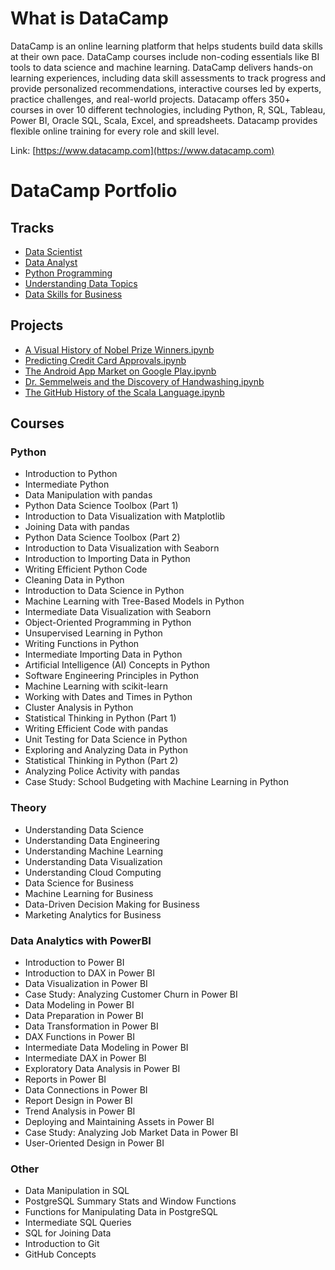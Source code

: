# What is DataCamp
DataCamp is an online learning platform that helps students build data skills at their own pace. DataCamp courses include non-coding essentials like BI tools to data science and machine learning. DataCamp delivers hands-on learning experiences, including data skill assessments to track progress and provide personalized recommendations, interactive courses led by experts, practice challenges, and real-world projects. Datacamp offers 350+ courses in over 10 different technologies, including Python, R, SQL, Tableau, Power BI, Oracle SQL, Scala, Excel, and spreadsheets. Datacamp provides flexible online training for every role and skill level.

Link: [https://www.datacamp.com](https://www.datacamp.com)

# DataCamp Portfolio
## Tracks
- [Data Scientist](https://www.datacamp.com/completed/statement-of-accomplishment/track/c511aae0880317b566bf9a2b7ab56a3322ab6b2e)
- [Data Analyst](https://www.datacamp.com/completed/statement-of-accomplishment/track/9849aaebc396cbffb2b550a2a0805abfbeb1afb8)
- [Python Programming](https://www.datacamp.com/completed/statement-of-accomplishment/track/300b2ea3c87851312f651adaff7b733a6116573a)
- [Understanding Data Topics](https://www.datacamp.com/completed/statement-of-accomplishment/track/44f76b645c7a3202e11f4cc5a94db431cb1bbf7f)
- [Data Skills for Business](https://www.datacamp.com/completed/statement-of-accomplishment/track/3ad70953dbf6b1901263c37cba77e0639194d494)

## Projects
- [A Visual History of Nobel Prize Winners.ipynb](https://github.com/mrodriguezsanz/DataCamp/blob/f52423b347b7d9d650461d06f48711e7af5c04b5/A%20Visual%20History%20of%20Nobel%20Prize%20Winners.ipynb)
- [Predicting Credit Card Approvals.ipynb](https://github.com/mrodriguezsanz/DataCamp/blob/f52423b347b7d9d650461d06f48711e7af5c04b5/Predicting%20Credit%20Card%20Approvals.ipynb)
- [The Android App Market on Google Play.ipynb](https://github.com/mrodriguezsanz/DataCamp/blob/f52423b347b7d9d650461d06f48711e7af5c04b5/The%20Android%20App%20Market%20on%20Google%20Play.ipynb)
- [Dr. Semmelweis and the Discovery of Handwashing.ipynb](https://github.com/mrodriguezsanz/DataCamp/blob/f52423b347b7d9d650461d06f48711e7af5c04b5/Dr.%20Semmelweis%20and%20the%20Discovery%20of%20Handwashing.ipynb)
- [The GitHub History of the Scala Language.ipynb](https://github.com/mrodriguezsanz/DataCamp/blob/f52423b347b7d9d650461d06f48711e7af5c04b5/The%20GitHub%20History%20of%20the%20Scala%20Language.ipynb)

## Courses
### Python
- Introduction to Python
- Intermediate Python
- Data Manipulation with pandas
- Python Data Science Toolbox (Part 1)
- Introduction to Data Visualization with Matplotlib
- Joining Data with pandas
- Python Data Science Toolbox (Part 2)
- Introduction to Data Visualization with Seaborn
- Introduction to Importing Data in Python
- Writing Efficient Python Code
- Cleaning Data in Python
- Introduction to Data Science in Python
- Machine Learning with Tree-Based Models in Python
- Intermediate Data Visualization with Seaborn
- Object-Oriented Programming in Python
- Unsupervised Learning in Python
- Writing Functions in Python
- Intermediate Importing Data in Python
- Artificial Intelligence (AI) Concepts in Python
- Software Engineering Principles in Python
- Machine Learning with scikit-learn
- Working with Dates and Times in Python
- Cluster Analysis in Python
- Statistical Thinking in Python (Part 1)
- Writing Efficient Code with pandas
- Unit Testing for Data Science in Python
- Exploring and Analyzing Data in Python
- Statistical Thinking in Python (Part 2)
- Analyzing Police Activity with pandas
- Case Study: School Budgeting with Machine Learning in Python

### Theory
- Understanding Data Science
- Understanding Data Engineering
- Understanding Machine Learning
- Understanding Data Visualization
- Understanding Cloud Computing
- Data Science for Business
- Machine Learning for Business
- Data-Driven Decision Making for Business
- Marketing Analytics for Business

### Data Analytics with PowerBI
- Introduction to Power BI
- Introduction to DAX in Power BI
- Data Visualization in Power BI
- Case Study: Analyzing Customer Churn in Power BI
- Data Modeling in Power BI
- Data Preparation in Power BI
- Data Transformation in Power BI
- DAX Functions in Power BI
- Intermediate Data Modeling in Power BI
- Intermediate DAX in Power BI
- Exploratory Data Analysis in Power BI
- Reports in Power BI
- Data Connections in Power BI
- Report Design in Power BI
- Trend Analysis in Power BI
- Deploying and Maintaining Assets in Power BI
- Case Study: Analyzing Job Market Data in Power BI
- User-Oriented Design in Power BI

### Other
- Data Manipulation in SQL
- PostgreSQL Summary Stats and Window Functions
- Functions for Manipulating Data in PostgreSQL
- Intermediate SQL Queries
- SQL for Joining Data
- Introduction to Git
- GitHub Concepts
